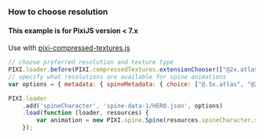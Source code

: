 ### How to choose resolution

#### This example is for PixiJS version < 7.x

Use with [pixi-compressed-textures.js](https://github.com/pixijs/pixi-compressed-textures)

```js
// choose preferred resolution and texture type
PIXI.loader.before(PIXI.compressedTextures.extensionChooser(["@2x.atlas"]));
// specify what resolutions are available for spine animations
var options = { metadata: { spineMetadata: { choice: ["@.5x.atlas", "@2x.atlas"] } } };

PIXI.loader
    .add('spineCharacter', 'spine-data-1/HERO.json', options)
    .load(function (loader, resources) {
        var animation = new PIXI.spine.Spine(resources.spineCharacter.spineData);
    });
```
